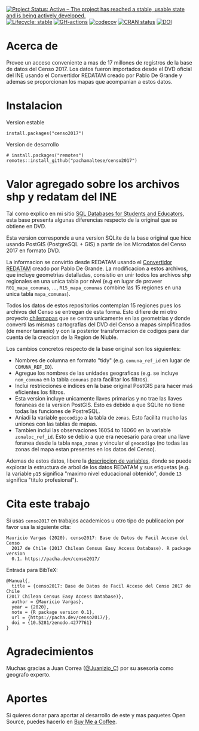 <!-- badges: start -->
[![Project Status: Active – The project has reached a stable, usable state and is being actively developed.](https://lifecycle.r-lib.org/articles/figures/lifecycle-stable.svg)](https://lifecycle.r-lib.org/articles/stages.html#stable-1)
[![Lifecycle: stable](https://img.shields.io/badge/lifecycle-maturing-blue.svg)](https://www.tidyverse.org/lifecycle/#stable)
[![GH-actions](https://github.com/pachamaltese/censo2017/workflows/R-CMD-check/badge.svg)](https://github.com/pachamaltese/censo2017/actions)
[![codecov](https://codecov.io/gh/pachamaltese/censo2017/branch/main/graph/badge.svg?token=XI59cmGd15)](https://codecov.io/gh/pachamaltese/censo2017)
[![CRAN status](https://www.r-pkg.org/badges/version/censo2017)](https://CRAN.R-project.org/package=censo2017)
[![DOI](https://zenodo.org/badge/DOI/10.5281/zenodo.4277761.svg)](https://doi.org/10.5281/zenodo.4277761)
<!-- badges: end -->

# Acerca de

Provee un acceso conveniente a mas de 17 millones de registros de la base de datos del Censo 2017. Los datos fueron importados desde el DVD oficial del INE usando el Convertidor REDATAM creado por Pablo De Grande y ademas se proporcionan los mapas que acompanian a estos datos.

# Instalacion

Version estable
```
install.packages("censo2017")
```

Version de desarrollo
```
# install.packages("remotes")
remotes::install_github("pachamaltese/censo2017")
```

# Valor agregado sobre los archivos shp y redatam del INE

Tal como explico en mi sitio [SQL Databases for Students and Educators](https://db-edu.pacha.dev/), esta base presenta algunas diferencias respecto de la original que se obtiene en DVD.

Esta version corresponde a una version SQLite de la base original que hice usando PostGIS (PostgreSQL + GIS) a partir de los Microdatos del Censo 2017 en formato DVD. 

La informacion se convirtio desde REDATAM usando el [Convertidor REDATAM](https://github.com/discontinuos/redatam-converter/) creado por Pablo De Grande. La modificacion a estos archivos, que incluye geometrias detalladas, consistio en unir todos los archivos shp regionales en una unica tabla por nivel (e.g en lugar de proveer `R01_mapa_comunas`, ..., `R15_mapa_comunas` combine las 15 regiones en una unica tabla `mapa_comunas`).

Todos los datos de estos repositorios contemplan 15 regiones pues los archivos del Censo se entregan de esta forma. Esto difiere de mi otro proyecto [chilemapas](https://pacha.dev/chilemapas/) que se centra unicamente en las geometrias y donde converti las mismas cartografias del DVD del Censo a mapas simplificados (de menor tamanio) y con la posterior transformacion de codigos para dar cuenta de la creacion de la Region de Niuble.

Los cambios concretos respecto de la base original son los siguientes:
* Nombres de columna en formato "tidy" (e.g. `comuna_ref_id` en lugar de `COMUNA_REF_ID`).
* Agregue los nombres de las unidades geograficas (e.g. se incluye `nom_comuna` en la tabla `comunas` para facilitar los filtros).
* Inclui restricciones e indices en la base original PostGIS para hacer maś eficientes los filtros.
* Esta version incluye unicamente llaves primarias y no trae las llaves foraneas de la version PostGIS. Esto es debido a que SQLite no tiene todas las funciones de PostreSQL.
* Aniadi la variable `geocodigo` a la tabla de `zonas`. Esto facilita mucho las uniones con las tablas de mapas.
* Tambien inclui las observaciones 16054 to 16060 en la variable `zonaloc_ref_id`. Esto se debio a que era necesario para crear una llave foranea desde la tabla `mapa_zonas` y vincular el `geocodigo` (no todas las zonas del mapa estan presentes en los datos del Censo).

Ademas de estos datos, libere la [descripcion de variables](https://db-edu.pacha.dev/censo2017-descripcion-variables.xml), donde se puede explorar la estructura de arbol de los datos REDATAM y sus etiquetas (e.g. la variable `p15` significa "maximo nivel educacional obtenido", donde `13` significa "titulo profesional").

# Cita este trabajo

Si usas `censo2017` en trabajos academicos u otro tipo de publicacion por favor usa la siguiente cita:

```
Mauricio Vargas (2020). censo2017: Base de Datos de Facil Acceso del Censo
  2017 de Chile (2017 Chilean Census Easy Access Database). R package version
  0.1. https://pacha.dev/censo2017/
```

Entrada para BibTeX:

```
@Manual{,
  title = {censo2017: Base de Datos de Facil Acceso del Censo 2017 de Chile
(2017 Chilean Census Easy Access Database)},
  author = {Mauricio Vargas},
  year = {2020},
  note = {R package version 0.1},
  url = {https://pacha.dev/censo2017/},
  doi = {10.5281/zenodo.4277761}
}
```

# Agradecimientos

Muchas gracias a Juan Correa ([\@Juanizio_C](https://twitter.com/Juanizio_C/)) por su asesoria como geografo experto.

# Aportes

Si quieres donar para aportar al desarrollo de este y mas paquetes Open Source, puedes hacerlo en [Buy Me a Coffee](https://www.buymeacoffee.com/pacha/).
